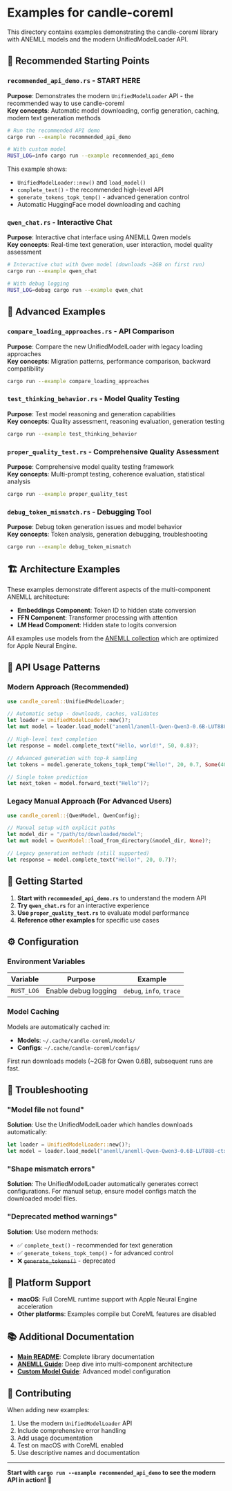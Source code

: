 # Examples for candle-coreml

This directory contains examples demonstrating the candle-coreml library with ANEMLL models and the modern UnifiedModelLoader API.

## 🌟 Recommended Starting Points

### `recommended_api_demo.rs` - **START HERE**

**Purpose**: Demonstrates the modern `UnifiedModelLoader` API - the recommended way to use candle-coreml  
**Key concepts**: Automatic model downloading, config generation, caching, modern text generation methods

```bash
# Run the recommended API demo
cargo run --example recommended_api_demo

# With custom model
RUST_LOG=info cargo run --example recommended_api_demo
```

This example shows:
- `UnifiedModelLoader::new()` and `load_model()`
- `complete_text()` - the recommended high-level API
- `generate_tokens_topk_temp()` - advanced generation control
- Automatic HuggingFace model downloading and caching

### `qwen_chat.rs` - Interactive Chat

**Purpose**: Interactive chat interface using ANEMLL Qwen models  
**Key concepts**: Real-time text generation, user interaction, model quality assessment

```bash
# Interactive chat with Qwen model (downloads ~2GB on first run)
cargo run --example qwen_chat

# With debug logging
RUST_LOG=debug cargo run --example qwen_chat
```

## 🔧 Advanced Examples

### `compare_loading_approaches.rs` - API Comparison

**Purpose**: Compare the new UnifiedModelLoader with legacy loading approaches  
**Key concepts**: Migration patterns, performance comparison, backward compatibility

```bash
cargo run --example compare_loading_approaches
```

### `test_thinking_behavior.rs` - Model Quality Testing

**Purpose**: Test model reasoning and generation capabilities  
**Key concepts**: Quality assessment, reasoning evaluation, generation testing

```bash
cargo run --example test_thinking_behavior
```

### `proper_quality_test.rs` - Comprehensive Quality Assessment

**Purpose**: Comprehensive model quality testing framework  
**Key concepts**: Multi-prompt testing, coherence evaluation, statistical analysis

```bash
cargo run --example proper_quality_test
```

### `debug_token_mismatch.rs` - Debugging Tool

**Purpose**: Debug token generation issues and model behavior  
**Key concepts**: Token analysis, generation debugging, troubleshooting

```bash
cargo run --example debug_token_mismatch
```

## 🏗️ Architecture Examples

These examples demonstrate different aspects of the multi-component ANEMLL architecture:

- **Embeddings Component**: Token ID to hidden state conversion
- **FFN Component**: Transformer processing with attention
- **LM Head Component**: Hidden state to logits conversion

All examples use models from the [ANEMLL collection](https://huggingface.co/anemll) which are optimized for Apple Neural Engine.

## 📖 API Usage Patterns

### Modern Approach (Recommended)

```rust
use candle_coreml::UnifiedModelLoader;

// Automatic setup - downloads, caches, validates
let loader = UnifiedModelLoader::new()?;
let mut model = loader.load_model("anemll/anemll-Qwen-Qwen3-0.6B-LUT888-ctx512_0.3.4")?;

// High-level text completion
let response = model.complete_text("Hello, world!", 50, 0.8)?;

// Advanced generation with top-k sampling
let tokens = model.generate_tokens_topk_temp("Hello!", 20, 0.7, Some(40))?;

// Single token prediction
let next_token = model.forward_text("Hello")?;
```

### Legacy Manual Approach (For Advanced Users)

```rust
use candle_coreml::{QwenModel, QwenConfig};

// Manual setup with explicit paths
let model_dir = "/path/to/downloaded/model";
let mut model = QwenModel::load_from_directory(&model_dir, None)?;

// Legacy generation methods (still supported)
let response = model.complete_text("Hello!", 20, 0.7)?;
```

## 🚀 Getting Started

1. **Start with `recommended_api_demo.rs`** to understand the modern API
2. **Try `qwen_chat.rs`** for an interactive experience
3. **Use `proper_quality_test.rs`** to evaluate model performance
4. **Reference other examples** for specific use cases

## ⚙️ Configuration

### Environment Variables

| Variable | Purpose | Example |
|----------|---------|---------|
| `RUST_LOG` | Enable debug logging | `debug`, `info`, `trace` |

### Model Caching

Models are automatically cached in:
- **Models**: `~/.cache/candle-coreml/models/`
- **Configs**: `~/.cache/candle-coreml/configs/`

First run downloads models (~2GB for Qwen 0.6B), subsequent runs are fast.

## 🔧 Troubleshooting

### "Model file not found"

**Solution**: Use the UnifiedModelLoader which handles downloads automatically:

```rust
let loader = UnifiedModelLoader::new()?;
let model = loader.load_model("anemll/anemll-Qwen-Qwen3-0.6B-LUT888-ctx512_0.3.4")?;
```

### "Shape mismatch errors"

**Solution**: The UnifiedModelLoader automatically generates correct configurations. For manual setup, ensure model configs match the downloaded model files.

### "Deprecated method warnings"

**Solution**: Use modern methods:
- ✅ `complete_text()` - recommended for text generation
- ✅ `generate_tokens_topk_temp()` - for advanced control
- ❌ ~~`generate_tokens()`~~ - deprecated

## 🎯 Platform Support

- **macOS**: Full CoreML runtime support with Apple Neural Engine acceleration
- **Other platforms**: Examples compile but CoreML features are disabled

## 📚 Additional Documentation

- **[Main README](../README.md)**: Complete library documentation
- **[ANEMLL Guide](../ANEMLL_GUIDE.md)**: Deep dive into multi-component architecture
- **[Custom Model Guide](../CUSTOM_MODEL_GUIDE.md)**: Advanced model configuration

## 🤝 Contributing

When adding new examples:

1. Use the modern `UnifiedModelLoader` API
2. Include comprehensive error handling
3. Add usage documentation
4. Test on macOS with CoreML enabled
5. Use descriptive names and documentation

---

**Start with `cargo run --example recommended_api_demo` to see the modern API in action!** 🚀